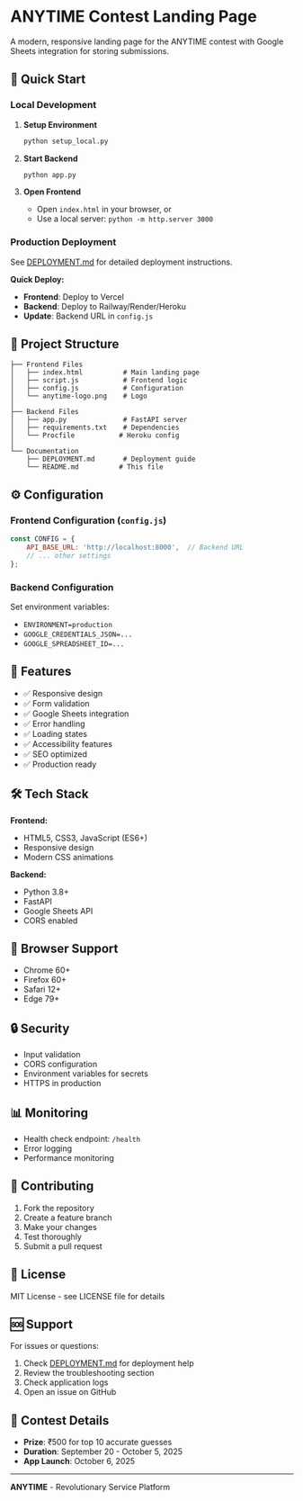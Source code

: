 # ANYTIME Contest Landing Page

A modern, responsive landing page for the ANYTIME contest with Google Sheets integration for storing submissions.

## 🚀 Quick Start

### Local Development

1. **Setup Environment**
   ```bash
   python setup_local.py
   ```

2. **Start Backend**
   ```bash
   python app.py
   ```

3. **Open Frontend**
   - Open `index.html` in your browser, or
   - Use a local server: `python -m http.server 3000`

### Production Deployment

See [DEPLOYMENT.md](DEPLOYMENT.md) for detailed deployment instructions.

**Quick Deploy:**
- **Frontend**: Deploy to Vercel
- **Backend**: Deploy to Railway/Render/Heroku
- **Update**: Backend URL in `config.js`

## 📁 Project Structure

```
├── Frontend Files
│   ├── index.html          # Main landing page
│   ├── script.js           # Frontend logic
│   ├── config.js           # Configuration
│   └── anytime-logo.png    # Logo
│
├── Backend Files
│   ├── app.py              # FastAPI server
│   ├── requirements.txt    # Dependencies
│   └── Procfile           # Heroku config
│
└── Documentation
    ├── DEPLOYMENT.md       # Deployment guide
    └── README.md          # This file
```

## ⚙️ Configuration

### Frontend Configuration (`config.js`)
```javascript
const CONFIG = {
    API_BASE_URL: 'http://localhost:8000',  // Backend URL
    // ... other settings
};
```

### Backend Configuration
Set environment variables:
- `ENVIRONMENT=production`
- `GOOGLE_CREDENTIALS_JSON=...`
- `GOOGLE_SPREADSHEET_ID=...`

## 🔧 Features

- ✅ Responsive design
- ✅ Form validation
- ✅ Google Sheets integration
- ✅ Error handling
- ✅ Loading states
- ✅ Accessibility features
- ✅ SEO optimized
- ✅ Production ready

## 🛠️ Tech Stack

**Frontend:**
- HTML5, CSS3, JavaScript (ES6+)
- Responsive design
- Modern CSS animations

**Backend:**
- Python 3.8+
- FastAPI
- Google Sheets API
- CORS enabled

## 📱 Browser Support

- Chrome 60+
- Firefox 60+
- Safari 12+
- Edge 79+

## 🔒 Security

- Input validation
- CORS configuration
- Environment variables for secrets
- HTTPS in production

## 📊 Monitoring

- Health check endpoint: `/health`
- Error logging
- Performance monitoring

## 🤝 Contributing

1. Fork the repository
2. Create a feature branch
3. Make your changes
4. Test thoroughly
5. Submit a pull request

## 📄 License

MIT License - see LICENSE file for details

## 🆘 Support

For issues or questions:
1. Check [DEPLOYMENT.md](DEPLOYMENT.md) for deployment help
2. Review the troubleshooting section
3. Check application logs
4. Open an issue on GitHub

## 🎯 Contest Details

- **Prize**: ₹500 for top 10 accurate guesses
- **Duration**: September 20 - October 5, 2025
- **App Launch**: October 6, 2025

---

**ANYTIME** - Revolutionary Service Platform
